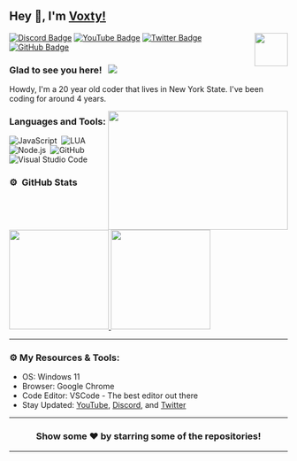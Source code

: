 ## Hey 👋, I'm [Voxty!](https://github.com/Voxty/)

<img align="right" height="60" width="60" alt="" src="https://media.discordapp.net/attachments/982376730255826958/1016110270629822494/Voxty_Shacks_Logo.png" />

[![Discord Badge](https://img.shields.io/badge/-Discord-0e76a8?style=flat-square&logo=Discord&logoColor=white)](https://discord.gg/PgxGQyqgsP)
[![YouTube Badge](https://img.shields.io/badge/-YouTube-e02828?style=flat-square&logo=YouTube&logoColor=white)](https://www.youtube.com/channel/UCz5xLLrL_6OPI1ODoYO_mMQ/featured)
[![Twitter Badge](https://img.shields.io/badge/-Twitter-00acee?style=flat-square&logo=Twitter&logoColor=white)](https://twitter.com/itzVoxty)
[![GitHub Badge](https://img.shields.io/badge/-GitHub-ffffff?style=flat-square&logo=Github&logoColor=black)](https://github.com/Voxty)

### Glad to see you here! &nbsp; ![](https://komarev.com/ghpvc/?username=Voxtylive&label=Views&color=blue&style=plastic)

Howdy, I'm a 20 year old coder that lives in New York State. I've been coding for around 4 years.

<img align="right" height="215" width="325" alt="" src="https://cdn.dribbble.com/users/416610/screenshots/4801105/coding_desk_flat_vector_ui_ux_design_illustration_motion_animation_gif2.gif" />

### Languages and Tools:

![JavaScript](https://img.shields.io/badge/-JavaScript-333333?style=flat&logo=javascript)&nbsp;
![LUA](https://img.shields.io/badge/-LUA-333333?style=flat&logo=lua)&nbsp;
![Node.js](https://img.shields.io/badge/-Node.js-333333?style=flat&logo=node.js)&nbsp;
![GitHub](https://img.shields.io/badge/-GitHub-333333?style=flat&logo=github)&nbsp;
![Visual Studio Code](https://img.shields.io/badge/-Visual%20Studio%20Code-333333?style=flat&logo=visual-studio-code&logoColor=007ACC)&nbsp;

### ⚙️ &nbsp;GitHub Stats

<p align="left">
<a href="https://github.com/Voxty">
  <img height="180em" src="https://github-readme-stats-eight-theta.vercel.app/api?username=Voxty&show_icons=true&theme=react&include_all_commits=true&count_private=true"/>
  <img height="180em" src="https://github-readme-stats-eight-theta.vercel.app/api/top-langs/?username=Voxty&layout=compact&langs_count=8&theme=react"/>
</a>
</p>

---

### ⚙️ My Resources & Tools:

- OS: Windows 11
- Browser: Google Chrome
- Code Editor: VSCode - The best editor out there
- Stay Updated: [YouTube](https://www.youtube.com/channel/UCz5xLLrL_6OPI1ODoYO_mMQ/featured), [Discord]([https://discord.gg/EqEcKzNkDB](https://discord.gg/PgxGQyqgsP)), and [Twitter](https://twitter.com/itzVoxty)

---

<h3 align=center>Show some ❤️ by starring some of the repositories!</h3>

---
